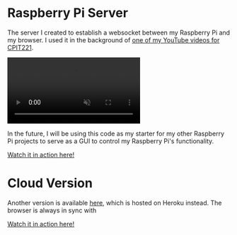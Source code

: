 # Raspberry Pi Server

The server I created to establish a websocket between my Raspberry Pi and my browser. I used it in the background of [one of my YouTube videos for CPIT221](https://cpit221.ryansamman.com/#first-task).


    
<video controls muted>
    <source src="/images/RaspberryPi.mp4"
            type="video/mp4">
    Your Browser does not support playing videos!
</video>

In the future, I will be using this code as my starter for my other Raspberry Pi projects to serve as a GUI to control my Raspberry Pi's functionality. 

[Watch it in action here!](https://twitter.com/Ryan_Samman_/status/1322913059539734529)

# Cloud Version
Another version is available [here](https://ryans-socket.herokuapp.com/), which is hosted on Heroku instead. The browser is always in sync with 

[Watch it in action here!](https://twitter.com/Ryan_Samman_/status/1322989360455782407)


